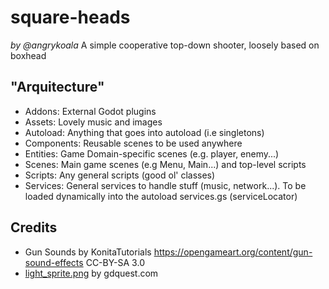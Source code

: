 # square-heads
_by @angrykoala_
A simple cooperative top-down shooter, loosely based on boxhead

## "Arquitecture"

* Addons: External Godot plugins
* Assets: Lovely music and images
* Autoload: Anything that goes into autoload (i.e singletons)
* Components: Reusable scenes to be used anywhere
* Entities: Game Domain-specific scenes (e.g. player, enemy...)
* Scenes: Main game scenes (e.g Menu, Main...) and top-level scripts
* Scripts: Any general scripts (good ol' classes)
* Services: General services to handle stuff (music, network...). To be loaded dynamically into the autoload services.gs (serviceLocator)

## Credits

* Gun Sounds by KonitaTutorials <https://opengameart.org/content/gun-sound-effects> CC-BY-SA 3.0
* [light_sprite.png](https://www.gdquest.com/tutorial/godot/2d/lighting-with-normal-maps/) by gdquest.com
